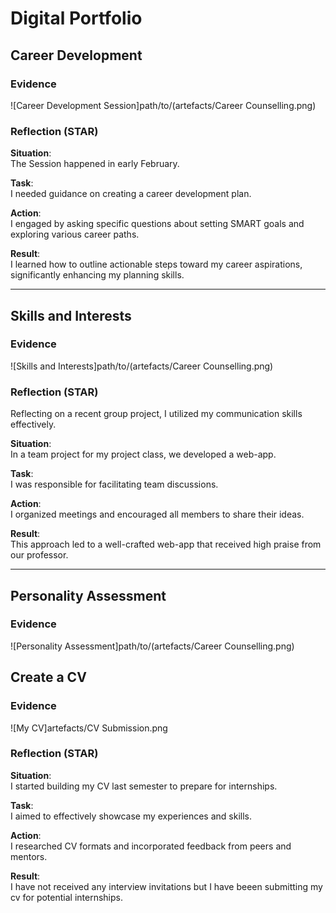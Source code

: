# Digital Portfolio

## Career Development

### Evidence
![Career Development Session]path/to/(artefacts/Career Counselling.png)  

### Reflection (STAR)
**Situation**:  
The Session happened in early February.

**Task**:  
I needed guidance on creating a career development plan.

**Action**:  
I engaged by asking specific questions about setting SMART goals and exploring various career paths.

**Result**:  
I learned how to outline actionable steps toward my career aspirations, significantly enhancing my planning skills.

---

## Skills and Interests

### Evidence
![Skills and Interests]path/to/(artefacts/Career Counselling.png)

### Reflection (STAR)
Reflecting on a recent group project, I utilized my communication skills effectively.

**Situation**:  
In a team project for my project class, we developed a web-app.

**Task**:  
I was responsible for facilitating team discussions.

**Action**:  
I organized meetings and encouraged all members to share their ideas.

**Result**:  
This approach led to a well-crafted web-app that received high praise from our professor.

---

## Personality Assessment

### Evidence
![Personality Assessment]path/to/(artefacts/Career Counselling.png)

## Create a CV

### Evidence
![My CV]artefacts/CV Submission.png

### Reflection (STAR)
**Situation**:  
I started building my CV last semester to prepare for internships.

**Task**:  
I aimed to effectively showcase my experiences and skills.

**Action**:  
I researched CV formats and incorporated feedback from peers and mentors.

**Result**:  
I have not received any interview invitations but I have beeen submitting my cv for potential internships.

